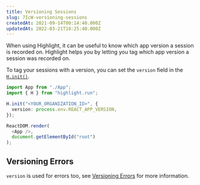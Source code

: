 ```yaml
---
title: Versioning Sessions
slug: 7IcW-versioning-sessions
createdAt: 2021-09-14T00:14:40.000Z
updatedAt: 2022-03-21T18:25:40.000Z
---
```


When using Highlight, it can be useful to know which app version a session is recorded on. Highlight helps you by letting you tag which app version a session was recorded on.

To tag your sessions with a version, you can set the `version` field in the [`H.init()`](docId\:yo4FQx3odAtsQsbZOuG_m).

```typescript
import App from "./App";
import { H } from "highlight.run";

H.init("<YOUR_ORGANIZATION_ID>", {
  version: process.env.REACT_APP_VERSION,
});

ReactDOM.render(
  <App />,
  document.getElementById("root")
);
```

## Versioning Errors

`version` is used for errors too, see [Versioning Errors](docId\:lXFvesAaHy9cs2Nc3xwNg) for more information.



